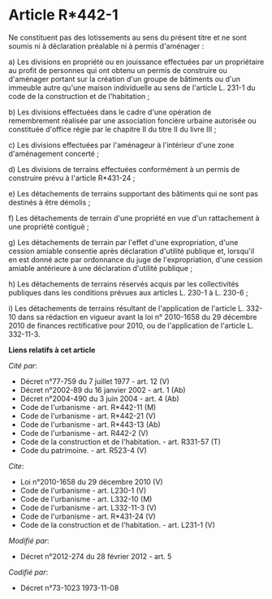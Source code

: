 # Article R*442-1

Ne constituent pas des lotissements au sens du présent titre et ne sont soumis ni à déclaration préalable ni à permis
d'aménager : 

a) Les divisions en propriété ou en jouissance effectuées par un propriétaire au profit de personnes qui ont obtenu un permis
de construire ou d'aménager portant sur la création d'un groupe de bâtiments ou d'un immeuble autre qu'une maison
individuelle au sens de l'article L. 231-1 du code de la construction et de l'habitation ; 

b) Les divisions effectuées dans le cadre d'une opération de remembrement réalisée par une association foncière urbaine
autorisée ou constituée d'office régie par le chapitre II du titre II du livre III ; 

c) Les divisions effectuées par l'aménageur à l'intérieur d'une zone d'aménagement concerté ; 

d) Les divisions de terrains effectuées conformément à un permis de construire prévu à l'article R*431-24 ; 

e) Les détachements de terrains supportant des bâtiments qui ne sont pas destinés à être démolis ; 

f) Les détachements de terrain d'une propriété en vue d'un rattachement à une propriété contiguë ; 

g) Les détachements de terrain par l'effet d'une expropriation, d'une cession amiable consentie après déclaration d'utilité
publique et, lorsqu'il en est donné acte par ordonnance du juge de l'expropriation, d'une cession amiable antérieure à une
déclaration d'utilité publique ; 

h) Les détachements de terrains réservés acquis par les collectivités publiques dans les conditions prévues aux articles L.
230-1 à L. 230-6 ; 

i) Les détachements de terrains résultant de l'application de l'article L. 332-10 dans sa rédaction en vigueur avant la loi
n° 2010-1658 du 29 décembre 2010 de finances rectificative pour 2010, ou de l'application de l'article L. 332-11-3.

**Liens relatifs à cet article**

_Cité par_:

  - Décret n°77-759 du 7 juillet 1977 - art. 12 (V)
  - Décret n°2002-89 du 16 janvier 2002 - art. 1 (Ab)
  - Décret n°2004-490 du 3 juin 2004 - art. 4 (Ab)
  - Code de l'urbanisme - art. R*442-11 (M)
  - Code de l'urbanisme - art. R*442-21 (V)
  - Code de l'urbanisme - art. R*443-13 (Ab)
  - Code de l'urbanisme - art. R442-2 (V)
  - Code de la construction et de l'habitation. - art. R331-57 (T)
  - Code du patrimoine. - art. R523-4 (V)

_Cite_:

  - Loi n°2010-1658 du 29 décembre 2010 (V)
  - Code de l'urbanisme - art. L230-1 (V)
  - Code de l'urbanisme - art. L332-10 (M)
  - Code de l'urbanisme - art. L332-11-3 (V)
  - Code de l'urbanisme - art. R*431-24 (V)
  - Code de la construction et de l'habitation. - art. L231-1 (V)

_Modifié par_:

  - Décret n°2012-274 du 28 février 2012 - art. 5

_Codifié par_:

  - Décret n°73-1023 1973-11-08
